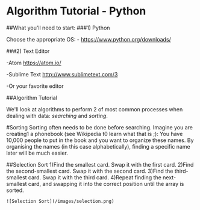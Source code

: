 # Algorithm Tutorial - Python
##What you'll need to start:
###1) Python

 Choose the appropriate OS:
    - https://www.python.org/downloads/

###2) Text Editor

-Atom https://atom.io/

-Sublime Text http://www.sublimetext.com/3

-Or your favorite editor

##Algorithm Tutorial

  We'll look at algorithms to perform 2 of most common processes when dealing with
  data: *searching* and *sorting*.




#Sorting
  Sorting often needs to be done before searching. Imagine you are creating1 a
  phonebook (see Wikipedia t0 learn what that is ;): You have 10,000 people to put
  in the book and you want to organize these names. By organising the names
  (in this case alphabetically), finding a specific name later will be much easier.

##Selection Sort
  1)Find the smallest card. Swap it with the first card.
  2)Find the second-smallest card. Swap it with the second card.
  3)Find the third-smallest card. Swap it with the third card.
  4)Repeat finding the next-smallest card, and swapping it into the correct
    position until the array is sorted.

    ![Selection Sort](/images/selection.png)
